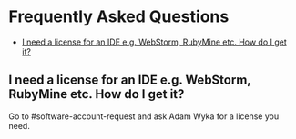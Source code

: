 # Frequently Asked Questions

- [I need a license for an IDE e.g. WebStorm, RubyMine etc. How do I get it?](#i-need-a-license)

## I need a license for an IDE e.g. WebStorm, RubyMine etc. How do I get it?

Go to #software-account-request and ask Adam Wyka for a license you need.

